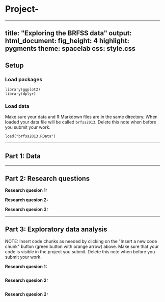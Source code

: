 # Project-
---
title: "Exploring the BRFSS data"
output: 
  html_document: 
    fig_height: 4
    highlight: pygments
    theme: spacelab
    css: style.css
---

## Setup

### Load packages

```{r load-packages, message = FALSE}
library(ggplot2)
library(dplyr)
```

### Load data

Make sure your data and R Markdown files are in the same directory. When loaded
your data file will be called `brfss2013`. Delete this note when before you submit 
your work. 

```{r load-data}
load("brfss2013.RData")
```



* * *

## Part 1: Data


* * *

## Part 2: Research questions

**Research quesion 1:**

**Research quesion 2:**

**Research quesion 3:**


* * *

## Part 3: Exploratory data analysis

NOTE: Insert code chunks as needed by clicking on the "Insert a new code chunk" 
button (green button with orange arrow) above. Make sure that your code is visible
in the project you submit. Delete this note when before you submit your work.

**Research quesion 1:**

```{r}

```



**Research quesion 2:**

```{r}

```



**Research quesion 3:**

```{r}

```

